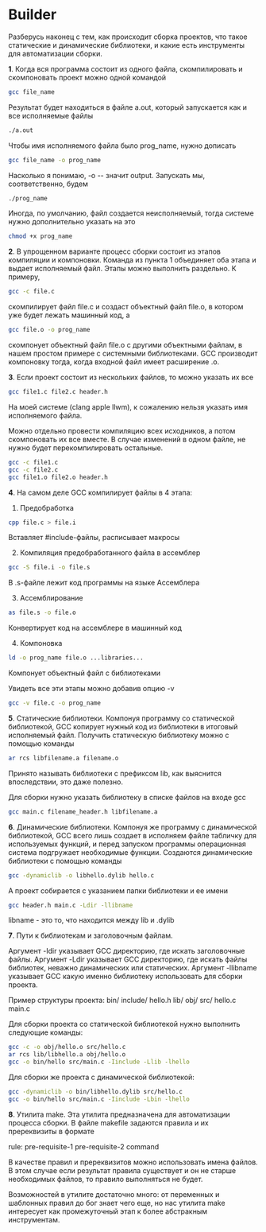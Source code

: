 # Builder

Разберусь наконец с тем, как происходит сборка проектов, что такое статические и динамические библиотеки, и какие есть инструменты для автоматизации сборки.


**1**. Когда вся программа состоит из одного файла, скомпилировать и скомпоновать проект можно одной командой
```bash
gcc file_name
```
Результат будет находиться в файле a.out, который запускается как и все исполняемые файлы
```bash
./a.out
```
Чтобы имя исполняемого файла было prog_name, нужно дописать
```bash	
gcc file_name -o prog_name
```
Насколько я понимаю, -o -- значит output.
Запускать мы, соответственно, будем
```bash
./prog_name
```
Иногда, по умолчанию, файл создается неисполняемый, тогда системе нужно дополнительно указать на это
```bash
chmod +x prog_name
```

**2**. В упрощенном варианте процесс сборки состоит из этапов компиляции и компоновки. Команда из пункта 1 объединяет оба этапа и выдает исполняемый файл. Этапы можно выполнить раздельно. К примеру,
```bash
gcc -c file.c
```
скомпилирует файл file.c и создаст объектный файл file.o, в котором уже будет лежать машинный код, а
```bash
gcc file.o -o prog_name
```
скомпонует объектный файл file.o с другими объектными файлам, в нашем простом примере с системными библиотеками. GCC производит компоновку тогда, когда входной файл имеет расширение .o.

**3**. Если проект состоит из нескольких файлов, то можно указать их все
```bash
gcc file1.c file2.c header.h
```
На моей системе (clang apple llwm), к сожалению нельзя указать имя исполняемого файла.

Можно отдельно провести компиляцию всех исходников, а потом скомпоновать их все вместе. В случае изменений в одном файле, не нужно будет перекомпилировать остальные.
```bash
gcc -c file1.c
gcc -c file2.c
gcc file1.o file2.o header.h
```

**4**. На самом деле GCC компилирует файлы в 4 этапа:

  1) Предобработка
```bash
cpp file.c > file.i
```
  Вставляет #include-файлы, расписывает макросы

  2) Компиляция предобработанного файла в ассемблер
```bash
gcc -S file.i -o file.s
```
  В .s-файле лежит код программы на языке Ассемблера

  3) Ассемблирование
```bash
as file.s -o file.o
```
  Конвертирует код на ассемблере в машинный код

  4) Компоновка
```bash
ld -o prog_name file.o ...libraries...
```
  Компонует объектный файл с библиотеками

  Увидеть все эти этапы можно добавив опцию -v
```bash
gcc -v file.c -o prog_name
```

**5**. Статические библиотеки. Компонуя программу со статической библиотекой, GCC копирует нужный код из библиотеки в итоговый исполняемый файл. Получить статическую библиотеку можно с помощью команды
```bash
ar rcs libfilename.a filename.o
```
Принято называть библиотеки с префиксом lib, как выяснится впоследствии, это даже полезно.

Для сборки нужно указать библиотеку в списке файлов на входе gcc
```bash
gcc main.c filename_header.h libfilename.a
```

**6**. Динамические библиотеки. Компонуя же программу с динамической библиотекой, GCC всего лишь создает в исполняем файле табличку для используемых функций, и перед запуском программы операционная система подгружает необходимые функции. Создаются динамические библиотеки с помощью команды
```bash
gcc -dynamiclib -o libhello.dylib hello.c
```
А проект собирается с указанием папки библиотеки и ее имени
```bash
gcc header.h main.c -Ldir -llibname
```
libname - это то, что находится между lib и .dylib


**7**. Пути к библиотекам и заголовочным файлам. 

Аргумент -Idir указывает GCC директорию, где искать заголовочные файлы.
Аргумент -Ldir указывает GCC директорию, где искать файлы библиотек, неважно динамических или статических.
Аргумент -llibname указывает GCC какую именно библиотеку использовать для сборки проекта.

Пример структуры проекта:
	bin/
	include/
		hello.h
	lib/
	obj/
	src/
		hello.c
		main.c

Для сборки проекта со статической библиотекой нужно выполнить следующие команды:
```bash
gcc -c -o obj/hello.o src/hello.c
ar rcs lib/libhello.a obj/hello.o
gcc -o bin/hello src/main.c -Iinclude -Llib -lhello
```
Для сборки же проекта с динамической библиотекой:
```bash
gcc -dynamiclib -o bin/libhello.dylib src/hello.c
gcc -o bin/hello src/main.c -Iinclude -Lbin -lhello
```

**8**. Утилита make. Эта утилита предназначена для автоматизации процесса сборки. В файле makefile задаются правила и их пререквизиты в формате

rule: pre-requisite-1 pre-requisite-2
		command

В качестве правил и пререквизитов можно использовать имена файлов. В этом случае если результат правила существует и он не старше необходимых файлов, то правило выполняться не будет.

Возможностей в утилите достаточно много: от переменных и шаблонных правил до бог знает чего еще, но нас утилита make интересует как промежуточный этап к более абстракным инструментам.
